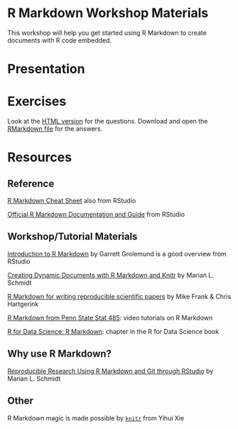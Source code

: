 # R Markdown Workshop Materials

This workshop will help you get started using R Markdown to create documents with R code embedded.  

# Presentation



# Exercises

Look at the [HTML version](https://nuitrcs.github.io/rmarkdown_workshop/exercises.html) for the questions.  Download and open the [RMarkdown file](https://nuitrcs.github.io/rmarkdown_workshop/exercises.Rmd) for the answers.


# Resources

## Reference

[R Markdown Cheat Sheet](http://www.rstudio.com/wp-content/uploads/2016/03/rmarkdown-cheatsheet-2.0.pdf) also from RStudio

[Official R Markdown Documentation and Guide](http://rmarkdown.rstudio.com/) from RStudio

## Workshop/Tutorial Materials

[Introduction to R Markdown](http://rmarkdown.rstudio.com/articles_intro.html) by Garrett Grolemund is a good overview from RStudio

[Creating Dynamic Documents with R Markdown and Knitr](http://rpubs.com/marschmi/RMarkdown) by Marian L. Schmidt

[R Markdown for writing reproducible scientific papers](https://libscie.github.io/rmarkdown-workshop/handout.html) by Mike Frank & Chris Hartgerink

[R Markdown from Penn State Stat 485](https://onlinecourses.science.psu.edu/stat485/node/29): video tutorials on R Markdown

[R for Data Science: R Markdown](http://r4ds.had.co.nz/r-markdown.html): chapter in the R for Data Science book

## Why use R Markdown?

[Reproducible Research Using R Markdown and Git through RStudio](https://rpubs.com/marschmi/105639) by Marian L. Schmidt

## Other

R Markdown magic is made possible by [`knitr`](https://yihui.name/knitr/) from Yihui Xie